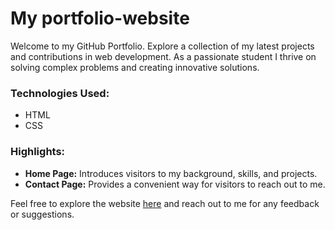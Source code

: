 # My portfolio-website

Welcome to my GitHub Portfolio. Explore a collection of my latest projects and contributions in web development. As a passionate student I thrive on solving complex problems and creating innovative solutions.

### Technologies Used:
- HTML
- CSS

### Highlights:
- **Home Page:** Introduces visitors to my background, skills, and projects.
- **Contact Page:** Provides a convenient way for visitors to reach out to me.

Feel free to explore the website [here]([link_to_your_website](https://ramanakumarb.github.io/portfolio---simple-website/index.html)) and reach out to me for any feedback or suggestions.

